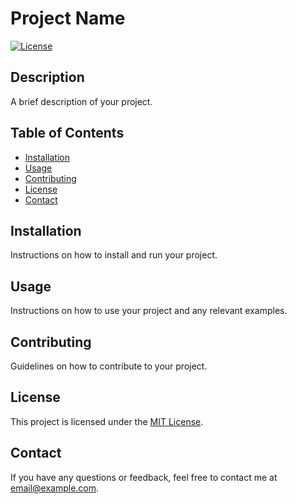 # Project Name

[![License](https://img.shields.io/badge/license-MIT-blue.svg)](LICENSE)

## Description

A brief description of your project.

## Table of Contents

- [Installation](#installation)
- [Usage](#usage)
- [Contributing](#contributing)
- [License](#license)
- [Contact](#contact)

## Installation

Instructions on how to install and run your project.

## Usage

Instructions on how to use your project and any relevant examples.

## Contributing

Guidelines on how to contribute to your project.

## License

This project is licensed under the [MIT License](LICENSE).

## Contact

If you have any questions or feedback, feel free to contact me at [email@example.com](mailto:email@example.com).
